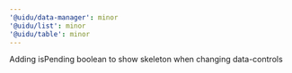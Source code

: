 ```yaml
---
'@uidu/data-manager': minor
'@uidu/list': minor
'@uidu/table': minor
---
```


Adding isPending boolean to show skeleton when changing data-controls
